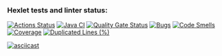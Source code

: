 ### Hexlet tests and linter status:
[![Actions Status](https://github.com/AnnaChekina/java-project-71/actions/workflows/hexlet-check.yml/badge.svg)](https://github.com/AnnaChekina/java-project-71/actions)
[![Java CI](https://github.com/AnnaChekina/java-project-71/actions/workflows/main.yml/badge.svg)](https://github.com/AnnaChekina/java-project-71/actions/workflows/main.yml)
[![Quality Gate Status](https://sonarcloud.io/api/project_badges/measure?project=AnnaChekina_java-project-71&metric=alert_status)](https://sonarcloud.io/summary/new_code?id=AnnaChekina_java-project-71)
[![Bugs](https://sonarcloud.io/api/project_badges/measure?project=AnnaChekina_java-project-71&metric=bugs)](https://sonarcloud.io/summary/new_code?id=AnnaChekina_java-project-71)
[![Code Smells](https://sonarcloud.io/api/project_badges/measure?project=AnnaChekina_java-project-71&metric=code_smells)](https://sonarcloud.io/summary/new_code?id=AnnaChekina_java-project-71)
[![Coverage](https://sonarcloud.io/api/project_badges/measure?project=AnnaChekina_java-project-71&metric=coverage)](https://sonarcloud.io/summary/new_code?id=AnnaChekina_java-project-71)
[![Duplicated Lines (%)](https://sonarcloud.io/api/project_badges/measure?project=AnnaChekina_java-project-71&metric=duplicated_lines_density)](https://sonarcloud.io/summary/new_code?id=AnnaChekina_java-project-71)


[![asciicast](https://asciinema.org/a/MExnAg5dwUAQ65u7agsYi0KUe.svg)](https://asciinema.org/a/MExnAg5dwUAQ65u7agsYi0KUe)